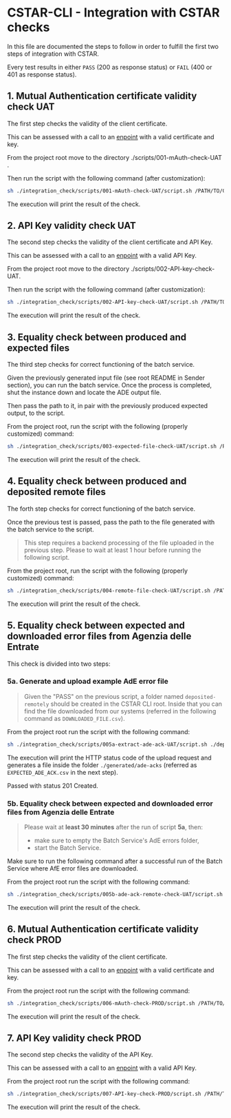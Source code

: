 # CSTAR-CLI - Integration with CSTAR checks

In this file are documented the steps to follow in order to fulfill the first two steps of integration with CSTAR.

Every test results in either `PASS` (200 as response status) or `FAIL` (400 or 401 as response status).

## 1. Mutual Authentication certificate validity check UAT

The first step checks the validity of the client certificate.

This can be assessed with a call to an [enpoint](https://api.uat.cstar.pagopa.it/rtd/mauth/check) with a valid certificate and key.

From the project root move to the directory ./scripts/001-mAuth-check-UAT .

Then run the script with the following command (after customization):
```bash
sh ./integration_check/scripts/001-mAuth-check-UAT/script.sh /PATH/TO/COMPANY_NAME_UAT.certificate.pem /PATH/TO/COMPANY_NAME_UAT.key
```

The execution will print the result of the check.

## 2. API Key validity check UAT

The second step checks the validity of the client certificate and API Key.

This can be assessed with a call to an [enpoint](https://api.uat.cstar.pagopa.it/rtd/api-key/check) with a valid API Key.

From the project root move to the directory ./scripts/002-API-key-check-UAT.

Then run the script with the following command (after customization):
```bash
sh ./integration_check/scripts/002-API-key-check-UAT/script.sh /PATH/TO/COMPANY_NAME_UAT.certificate.pem /PATH/TO/COMPANY_NAME_UAT.key UAT_API_KEY
```
The execution will print the result of the check.

## 3. Equality check between produced and expected files

The third step checks for correct functioning of the batch service.

Given the previously generated input file (see root README in Sender section), you can run the batch service.
Once the process is completed, shut the instance down and locate the ADE output file.

Then pass the path to it, in pair with the previously produced expected output, to the script.

From the project root, run the script with the following (properly customized) command:
```bash
sh ./integration_check/scripts/003-expected-file-check-UAT/script.sh /PATH/TO/EXPECTED_FILE.csv.expected /PATH/TO/PRODUCED_FILE.csv
```
The execution will print the result of the check.

## 4. Equality check between produced and deposited remote files

The forth step checks for correct functioning of the batch service.

Once the previous test is passed, pass the path to the file generated with the batch service to the script.

> This step requires a backend processing of the file uploaded in the previous step.
Please to wait at least 1 hour before running the following script.

From the project root, run the script with the following (properly customized) command:
```bash
sh ./integration_check/scripts/004-remote-file-check-UAT/script.sh /PATH/TO/LOCAL_FILE.csv /PATH/TO/COMPANY_NAME_UAT.certificate.pem /PATH/TO/COMPANY_NAME_UAT.key UAT_API_KEY
```
The execution will print the result of the check.

## 5. Equality check between expected and downloaded error files from Agenzia delle Entrate

This check is divided into two steps:

### 5a. Generate and upload example AdE error file

> Given the "PASS" on the previous script, a folder named `deposited-remotely` should be created in the CSTAR CLI root.
> Inside that you can find the file downloaded from our systems (referred in the following command as `DOWNLOADED_FILE.csv`).

From the project root run the script with the following command:
```bash
sh ./integration_check/scripts/005a-extract-ade-ack-UAT/script.sh ./deposited-remotely/DOWNLOADED_FILE.csv /PATH/TO/COMPANY_NAME_UAT.certificate.pem /PATH/TO/COMPANY_NAME_UAT.key UAT_API_KEY
```

The execution will print the HTTP status code of the upload request and generates a file inside the folder `./generated/ade-acks` (referred as `EXPECTED_ADE_ACK.csv` in the next step).

Passed with status 201 Created.

### 5b. Equality check between expected and downloaded error files from Agenzia delle Entrate


> Please wait at **least 30 minutes** after the run of script **5a**, then:
> - make sure to empty the Batch Service's AdE errors folder,
> - start the Batch Service.

Make sure to run the following command after a successful run of the Batch Service where AfE error files are downloaded.

From the project root run the script with the following command:
```bash
sh ./integration_check/scripts/005b-ade-ack-remote-check-UAT/script.sh /PATH/TO/EXPECTED_ADE_ACK.csv /PATH/TO/ADE_ACK/DIRECTORY
```

The execution will print the result of the check.

## 6. Mutual Authentication certificate validity check PROD

The first step checks the validity of the client certificate.

This can be assessed with a call to an [enpoint](https://api.cstar.pagopa.it/rtd/mauth/check) with a valid certificate and key.

From the project root run the script with the following command:
```bash
sh ./integration_check/scripts/006-mAuth-check-PROD/script.sh /PATH/TO/COMPANY_NAME_PROD.certificate.pem /PATH/TO/COMPANY_NAME_PROD.key
```
The execution will print the result of the check.

## 7. API Key validity check PROD

The second step checks the validity of the API Key.

This can be assessed with a call to an [enpoint](https://api.cstar.pagopa.it/rtd/api-key/check) with a valid API Key.

From the project root run the script with the following command:
```bash
sh ./integration_check/scripts/007-API-key-check-PROD/script.sh /PATH/TO/COMPANY_NAME_PROD.certificate.pem /PATH/TO/COMPANY_NAME_PROD.key PROD_API_KEY
```
The execution will print the result of the check.
